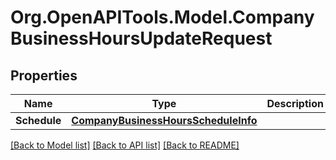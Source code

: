 
# Org.OpenAPITools.Model.CompanyBusinessHoursUpdateRequest

## Properties

Name | Type | Description | Notes
------------ | ------------- | ------------- | -------------
**Schedule** | [**CompanyBusinessHoursScheduleInfo**](CompanyBusinessHoursScheduleInfo.md) |  | [optional] 

[[Back to Model list]](../README.md#documentation-for-models)
[[Back to API list]](../README.md#documentation-for-api-endpoints)
[[Back to README]](../README.md)

